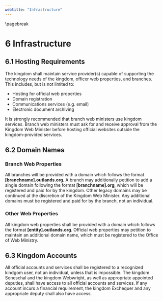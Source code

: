 ```yaml
---
webtitle: "Infrastructure"
---
```


\pagebreak

# 6 Infrastructure
## 6.1 Hosting Requirements
The kingdom shall maintain service provider(s) capable of supporting the technology needs of the kingdom, officer web properties, and branches. This includes, but is not limited to:
* Hosting for official web properties
* Domain registration
* Communications services (e.g. email)
* Electronic document archiving

It is strongly recommended that branch web ministers use kingdom services. Branch web ministers must ask for and receive approval from the Kingdom Web Minister before hosting official websites outside the kingdom-provided services.

## 6.2 Domain Names
### Branch Web Properties
All branches will be provided with a domain which follows the format **[branchname].outlands.org**. A branch may additionally petition to add a single domain following the format **[branchname].org**, which will be registered and paid for by the kingdom. Other legacy domains may be continued at the discretion of the Kingdom Web Minister. Any additional domains must be registered and paid for by the branch, not an individual.

### Other Web Properties
All kingdom web properties shall be provided with a domain which follows the format **[entity].outlands.org**. Official web properties may petition to maintain an additional domain name, which must be registered to the Office of Web Ministry.

## 6.3 Kingdom Accounts
All official accounts and services shall be registered to a recognized kindgom user, not an individual, unless that is impossible. The kingdom Seneschal and the kingdom Webwright, as well as appropriate appointed deputies, shall have access to all official accounts and services. If any account incurs a financial requirement, the kingdom Exchequer and any appropriate deputy shall also have access.  
